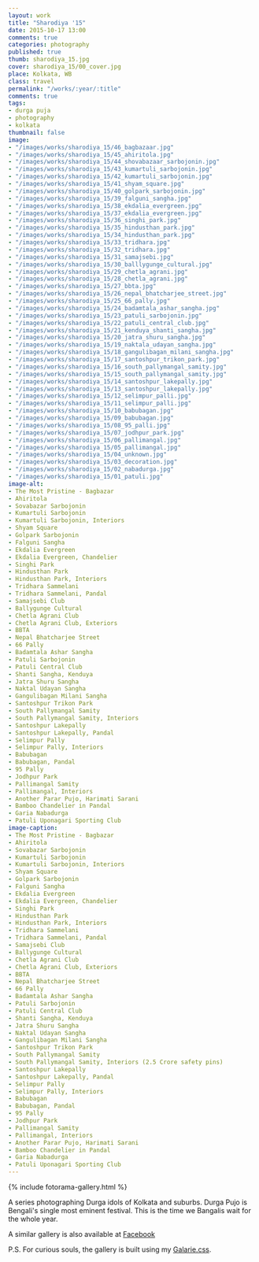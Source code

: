 ```yaml
---
layout: work
title: "Sharodiya '15"
date: 2015-10-17 13:00
comments: true
categories: photography
published: true
thumb: sharodiya_15.jpg
cover: sharodiya_15/00_cover.jpg
place: Kolkata, WB
class: travel
permalink: "/works/:year/:title"
comments: true
tags:
- durga puja
- photography
- kolkata
thumbnail: false
image:
- "/images/works/sharodiya_15/46_bagbazaar.jpg"
- "/images/works/sharodiya_15/45_ahiritola.jpg"
- "/images/works/sharodiya_15/44_shovabazaar_sarbojonin.jpg"
- "/images/works/sharodiya_15/43_kumartuli_sarbojonin.jpg"
- "/images/works/sharodiya_15/42_kumartuli_sarbojonin.jpg"
- "/images/works/sharodiya_15/41_shyam_square.jpg"
- "/images/works/sharodiya_15/40_golpark_sarbojonin.jpg"
- "/images/works/sharodiya_15/39_falguni_sangha.jpg"
- "/images/works/sharodiya_15/38_ekdalia_evergreen.jpg"
- "/images/works/sharodiya_15/37_ekdalia_evergreen.jpg"
- "/images/works/sharodiya_15/36_singhi_park.jpg"
- "/images/works/sharodiya_15/35_hindusthan_park.jpg"
- "/images/works/sharodiya_15/34_hindusthan_park.jpg"
- "/images/works/sharodiya_15/33_tridhara.jpg"
- "/images/works/sharodiya_15/32_tridhara.jpg"
- "/images/works/sharodiya_15/31_samajsebi.jpg"
- "/images/works/sharodiya_15/30_balllygunge_cultural.jpg"
- "/images/works/sharodiya_15/29_chetla_agrani.jpg"
- "/images/works/sharodiya_15/28_chetla_agrani.jpg"
- "/images/works/sharodiya_15/27_bbta.jpg"
- "/images/works/sharodiya_15/26_nepal_bhatcharjee_street.jpg"
- "/images/works/sharodiya_15/25_66_pally.jpg"
- "/images/works/sharodiya_15/24_badamtala_ashar_sangha.jpg"
- "/images/works/sharodiya_15/23_patuli_sarbojonin.jpg"
- "/images/works/sharodiya_15/22_patuli_central_club.jpg"
- "/images/works/sharodiya_15/21_kenduya_shanti_sangha.jpg"
- "/images/works/sharodiya_15/20_jatra_shuru_sangha.jpg"
- "/images/works/sharodiya_15/19_naktala_udayan_sangha.jpg"
- "/images/works/sharodiya_15/18_gangulibagan_milani_sangha.jpg"
- "/images/works/sharodiya_15/17_santoshpur_trikon_park.jpg"
- "/images/works/sharodiya_15/16_south_pallymangal_samity.jpg"
- "/images/works/sharodiya_15/15_south_pallymangal_samity.jpg"
- "/images/works/sharodiya_15/14_santoshpur_lakepally.jpg"
- "/images/works/sharodiya_15/13_santoshpur_lakepally.jpg"
- "/images/works/sharodiya_15/12_selimpur_palli.jpg"
- "/images/works/sharodiya_15/11_selimpur_palli.jpg"
- "/images/works/sharodiya_15/10_babubagan.jpg"
- "/images/works/sharodiya_15/09_babubagan.jpg"
- "/images/works/sharodiya_15/08_95_palli.jpg"
- "/images/works/sharodiya_15/07_jodhpur_park.jpg"
- "/images/works/sharodiya_15/06_pallimangal.jpg"
- "/images/works/sharodiya_15/05_pallimangal.jpg"
- "/images/works/sharodiya_15/04_unknown.jpg"
- "/images/works/sharodiya_15/03_decoration.jpg"
- "/images/works/sharodiya_15/02_nabadurga.jpg"
- "/images/works/sharodiya_15/01_patuli.jpg"
image-alt:
- The Most Pristine - Bagbazar
- Ahiritola
- Sovabazar Sarbojonin
- Kumartuli Sarbojonin
- Kumartuli Sarbojonin, Interiors
- Shyam Square
- Golpark Sarbojonin
- Falguni Sangha
- Ekdalia Evergreen
- Ekdalia Evergreen, Chandelier
- Singhi Park
- Hindusthan Park
- Hindusthan Park, Interiors
- Tridhara Sammelani
- Tridhara Sammelani, Pandal
- Samajsebi Club
- Ballygunge Cultural
- Chetla Agrani Club
- Chetla Agrani Club, Exteriors
- BBTA
- Nepal Bhatcharjee Street
- 66 Pally
- Badamtala Ashar Sangha
- Patuli Sarbojonin
- Patuli Central Club
- Shanti Sangha, Kenduya
- Jatra Shuru Sangha
- Naktal Udayan Sangha
- Gangulibagan Milani Sangha
- Santoshpur Trikon Park
- South Pallymangal Samity
- South Pallymangal Samity, Interiors
- Santoshpur Lakepally
- Santoshpur Lakepally, Pandal
- Selimpur Pally
- Selimpur Pally, Interiors
- Babubagan
- Babubagan, Pandal
- 95 Pally
- Jodhpur Park
- Pallimangal Samity
- Pallimangal, Interiors
- Another Parar Pujo, Harimati Sarani
- Bamboo Chandelier in Pandal
- Garia Nabadurga
- Patuli Uponagari Sporting Club
image-caption:
- The Most Pristine - Bagbazar
- Ahiritola
- Sovabazar Sarbojonin
- Kumartuli Sarbojonin
- Kumartuli Sarbojonin, Interiors
- Shyam Square
- Golpark Sarbojonin
- Falguni Sangha
- Ekdalia Evergreen
- Ekdalia Evergreen, Chandelier
- Singhi Park
- Hindusthan Park
- Hindusthan Park, Interiors
- Tridhara Sammelani
- Tridhara Sammelani, Pandal
- Samajsebi Club
- Ballygunge Cultural
- Chetla Agrani Club
- Chetla Agrani Club, Exteriors
- BBTA
- Nepal Bhatcharjee Street
- 66 Pally
- Badamtala Ashar Sangha
- Patuli Sarbojonin
- Patuli Central Club
- Shanti Sangha, Kenduya
- Jatra Shuru Sangha
- Naktal Udayan Sangha
- Gangulibagan Milani Sangha
- Santoshpur Trikon Park
- South Pallymangal Samity
- South Pallymangal Samity, Interiors (2.5 Crore safety pins)
- Santoshpur Lakepally
- Santoshpur Lakepally, Pandal
- Selimpur Pally
- Selimpur Pally, Interiors
- Babubagan
- Babubagan, Pandal
- 95 Pally
- Jodhpur Park
- Pallimangal Samity
- Pallimangal, Interiors
- Another Parar Pujo, Harimati Sarani
- Bamboo Chandelier in Pandal
- Garia Nabadurga
- Patuli Uponagari Sporting Club
---
```


<p>
  {% include fotorama-gallery.html %}
</p>

A series photographing Durga idols of Kolkata and suburbs. Durga Pujo is Bengali's single most eminent festival. This is the time we Bangalis wait for the whole year.

A similar gallery is also available at <a href="https://www.facebook.com/media/set/?set=a.998974490162723.1073741841.100001505433242&type=1&l=d7bb79c78e" target="_blank">Facebook</a> 

P.S. For curious souls, the gallery is built using my [Galarie.css](http://upamanyu.in/galarie-css/).